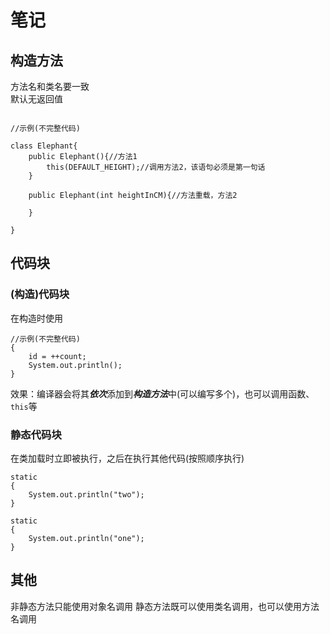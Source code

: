 # 笔记
##  构造方法
方法名和类名要一致<br>
默认无返回值

```

//示例(不完整代码)

class Elephant{
    public Elephant(){//方法1
        this(DEFAULT_HEIGHT);//调用方法2，该语句必须是第一句话
    }

    public Elephant(int heightInCM){//方法重载，方法2

    }

}

```
## 代码块
### (构造)代码块
在构造时使用
```
//示例(不完整代码)
{
    id = ++count;
    System.out.println();
}

```
效果：编译器会将其***依次***添加到***构造方法***中(可以编写多个)，也可以调用函数、`this`等

### 静态代码块
在类加载时立即被执行，之后在执行其他代码(按照顺序执行)
```
static
{
    System.out.println("two");
}

static
{
    System.out.println("one");
}

```

## 其他

非静态方法只能使用对象名调用
静态方法既可以使用类名调用，也可以使用方法名调用


